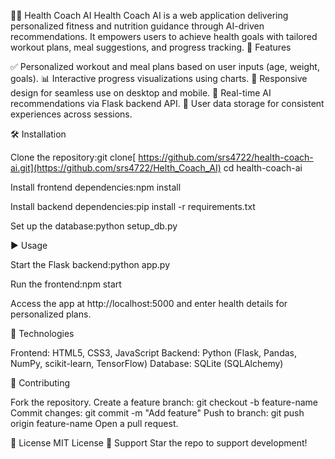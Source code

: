 🧑‍⚕️ Health Coach AI
Health Coach AI is a web application delivering personalized fitness and nutrition guidance through AI-driven recommendations. It empowers users to achieve health goals with tailored workout plans, meal suggestions, and progress tracking.
🚀 Features

✅ Personalized workout and meal plans based on user inputs (age, weight, goals).
📊 Interactive progress visualizations using charts.
📱 Responsive design for seamless use on desktop and mobile.
🤖 Real-time AI recommendations via Flask backend API.
💾 User data storage for consistent experiences across sessions.

🛠️ Installation

Clone the repository:git clone[ https://github.com/srs4722/health-coach-ai.git](https://github.com/srs4722/Helth_Coach_AI)
cd health-coach-ai


Install frontend dependencies:npm install


Install backend dependencies:pip install -r requirements.txt


Set up the database:python setup_db.py



▶️ Usage

Start the Flask backend:python app.py


Run the frontend:npm start


Access the app at http://localhost:5000 and enter health details for personalized plans.

🧩 Technologies

Frontend: HTML5, CSS3, JavaScript
Backend: Python (Flask, Pandas, NumPy, scikit-learn, TensorFlow)
Database: SQLite (SQLAlchemy)

🤝 Contributing

Fork the repository.
Create a feature branch: git checkout -b feature-name
Commit changes: git commit -m "Add feature"
Push to branch: git push origin feature-name
Open a pull request.

📜 License
MIT License
🌟 Support
Star the repo to support development!

